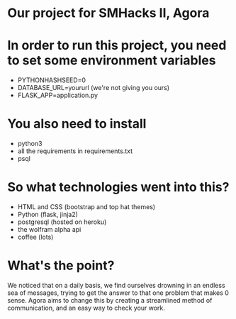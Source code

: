 # Our project for SMHacks II, Agora

# In order to run this project, you need to set some environment variables
- PYTHONHASHSEED=0
- DATABASE_URL=yoururl (we're not giving you ours)
- FLASK_APP=application.py

# You also need to install
- python3
- all the requirements in requirements.txt
- psql

# So what technologies went into this?
- HTML and CSS (bootstrap and top hat themes)
- Python (flask, jinja2)
- postgresql (hosted on heroku)
- the wolfram alpha api
- coffee (lots)

# What's the point?
We noticed that on a daily basis, we find ourselves drowning in an endless sea of messages, trying to get the answer to that one problem that makes 0 sense. Agora aims to change this by creating a streamlined method of communication, and an easy way to check your work.
